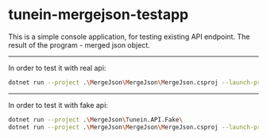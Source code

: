 # tunein-mergejson-testapp
This is a simple console application, for testing existing API endpoint.
The result of the program - merged json object.
***
In order to test it with real api:
```sh
dotnet run --project .\MergeJson\MergeJson\MergeJson.csproj --launch-profile MergeJson
```
***
In order to test it with fake api:
```sh
dotnet run --project .\MergeJson\Tunein.API.Fake\ 
dotnet run --project .\MergeJson\MergeJson\MergeJson.csproj --launch-profile MergeJson.Dev
```